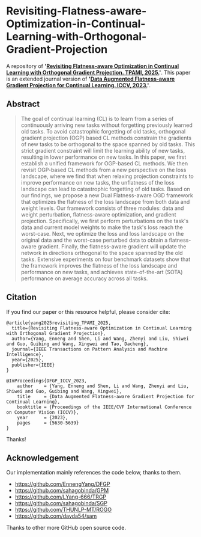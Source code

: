 # Revisiting-Flatness-aware-Optimization-in-Continual-Learning-with-Orthogonal-Gradient-Projection

A repository of **'[Revisiting Flatness-aware Optimization in Continual Learning with Orthogonal Gradient Projection. TPAMI, 2025.](https://ieeexplore.ieee.org/abstract/document/10874188)'**. This paper is an extended journal version of **'[Data Augmented Flatness-aware Gradient Projection for Continual Learning. ICCV, 2023.](https://openaccess.thecvf.com/content/ICCV2023/papers/Yang_Data_Augmented_Flatness-aware_Gradient_Projection_for_Continual_Learning_ICCV_2023_paper.pdf)'**.


## Abstract
> The goal of continual learning (CL) is to learn from a series of continuously arriving new tasks without forgetting previously learned old tasks. To avoid catastrophic forgetting of old tasks, orthogonal gradient projection (OGP) based CL methods constrain the gradients of new tasks to be orthogonal to the space spanned by old tasks. This strict gradient constraint will limit the learning ability of new tasks, resulting in lower performance on new tasks. In this paper, we first establish a unified framework for OGP-based CL methods. We then revisit OGP-based CL methods from a new perspective on the loss landscape, where we find that when relaxing projection constraints to improve performance on new tasks, the unflatness of the loss landscape can lead to catastrophic forgetting of old tasks. Based on our findings, we propose a new Dual Flatness-aware OGD framework that optimizes the flatness of the loss landscape from both data and weight levels. Our framework consists of three modules: data and weight perturbation, flatness-aware optimization, and gradient projection. Specifically, we first perform perturbations on the task's data and current model weights to make the task's loss reach the worst-case. Next, we optimize the loss and loss landscape on the original data and the worst-case perturbed data to obtain a flatness-aware gradient. Finally, the flatness-aware gradient will update the network in directions orthogonal to the space spanned by the old tasks. Extensive experiments on four benchmark datasets show that the framework improves the flatness of the loss landscape and performance on new tasks, and achieves state-of-the-art (SOTA) performance on average accuracy across all tasks.

## Citation
If you find our paper or this resource helpful, please consider cite:
```
@article{yang2025revisiting_TPAMI_2025,
  title={Revisiting Flatness-aware Optimization in Continual Learning with Orthogonal Gradient Projection},
  author={Yang, Enneng and Shen, Li and Wang, Zhenyi and Liu, Shiwei and Guo, Guibing and Wang, Xingwei and Tao, Dacheng},
  journal={IEEE Transactions on Pattern Analysis and Machine Intelligence},
  year={2025},
  publisher={IEEE}
}

@InProceedings{DFGP_ICCV_2023,
    author    = {Yang, Enneng and Shen, Li and Wang, Zhenyi and Liu, Shiwei and Guo, Guibing and Wang, Xingwei},
    title     = {Data Augmented Flatness-aware Gradient Projection for Continual Learning},
    booktitle = {Proceedings of the IEEE/CVF International Conference on Computer Vision (ICCV)},
    year      = {2023},
    pages     = {5630-5639}
}
```
Thanks!


## Acknowledgement
Our implementation mainly  references the code below, thanks to them.
- https://github.com/EnnengYang/DFGP
- https://github.com/sahagobinda/GPM
- https://github.com/LYang-666/TRGP
- https://github.com/sahagobinda/SGP
- https://github.com/THUNLP-MT/ROGO
- https://github.com/davda54/sam

Thanks to other more GitHub open source code.
